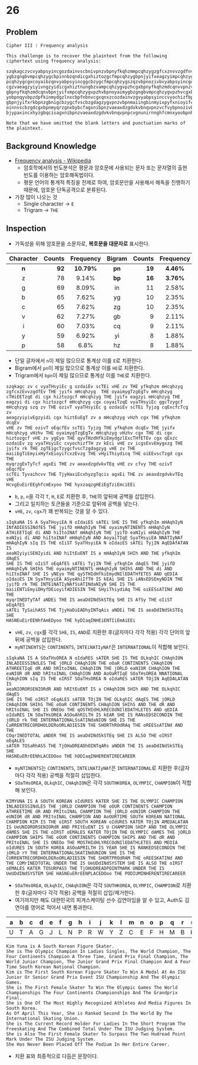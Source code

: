 # 26

## Problem
```
Cipher III : Frequency analysis

This challenge is to recover the plaintext from the following ciphertext using frequency analysis:
 
szqkagczvcvyabpsyincgozdainvscbnivpnzvbpnyfkqhzmmpcqhzygzgfcxznvvzgdfnvbpnjyifxmpcqhzygbpnoyaim
ygbzgngbvmpcqhzygcbpinnbzqndicgxhiztozgcfmpcqhzygbpnjyifxeagzyimpcqhzygbpneagzyidicgxhiztozgcfm
pcqhzygcgxcoyaibzqnvyabpsyincggcbzygcfmpcqhzygszqzvbpnozivbvyabpsyincgozdainvscbnibyjzgcqnxcfcb
cgzvaeagzyiyivngzyidicgxhiztnungbzvampcqhzygvpzhcgxbpnyfkqhzmdcqnvvpnzvbpnozivbonqcfnvscbnibyjz
gbpnyfkqhzmdcqnvbpnjyifxmpcqhzygvpzhvbpnoyaimygbzgngbvmpcqhzygvpzhvcgxbpndicgxhiztozgcfvpnzvygn
yobpnqyvbpzdpfkinmydgzlnxcbpfnbnvcgxqnxzcozdainvzgvyabpsyinccvyochizfbpzvkncivpnzvicgsnxvnmygxz
gbpnjyifxrkbpnzgbnigcbzygcfvscbzgdagzygvpnzvbpnmaiingbinmyixpyfxnioyifcxznvzgbpnvpyibhiydicqbpn
oinnvscbzgdcgxbpnmyqrzgnxbybcfagxnibpnzvaeaxdzgdvkvbnqvpnzvcfvybpnozivbonqcfnvscbnibyvaihcvvbpn
bjypaxincxhyzgbqcisagxnibpnzvaeaxdzgdvkvbnqvpnpcvgnunirnnghfcmnxyoobpnhyxzaqzgpningbzinmcinni

Note that we have omitted the blank letters and punctuation marks of the plaintext.
```

## Background Knowledge
* [Frequency analysis - Wikipedia](https://en.wikipedia.org/wiki/Frequency_analysis)
    - 암호학에서의 빈도분석은 평문과 암호문에 사용되는 문자 또는 문자열의 출현빈도를 이용하는 암호해독법이다.
    - 평문 언어의 통계적 특징을 전제로 하여, 암호문만을 사용해서 해독을 진행하기 때문에, 암호문 단독공격으로 분류된다.
* 가장 많이 나오는 것
    - Single character -> `E`
    - Trigram -> `THE`

## Inspection
* 가독성을 위해 암호문을 소문자로, **복호문을 대문자로** 표시한다.

| Character | Counts | Frequency | Bigram | Counts | Frequency | Trigram | Counts | Frequency |
|:---------:|-------:|:---------:|:------:|-------:|:---------:|:-------:|-------:|:---------:|
|**n**|**92**|**10.79%**|**pn**|**19**|**4.46%**|**bpn**|**8**|**2.82%**|
|z|78|9.14%|**bp**|**16**|**3.76%**|qhz|6|2.11%|
|g|69|8.09%|in|11|2.58%|cgx|4|1.41%|
|b|65|7.62%|yg|10|2.35%|hzy|4|1.41%|
|c|65|7.62%|zg|10|2.35%|pcq|4|1.41%|
|v|62|7.27%|gb|9|2.11%|mpc|4|1.41%|
|i|60|7.03%|cq|9|2.11%|vpn|4|1.41%|
|y|59|6.92%|yi|8|1.88%|qnv|3|1.06%|
|p|58|6.8%|hz|8|1.88%|hiz|3|1.06%|
* 단일 글자에서 `n`이 제일 많으므로 통계상 이를 `E`로 치환한다.
* Bigram에서 `pn`이 제일 많으므로 통계상 이를 `HE`로 치환한다.
* Trigram에서 `bpn`이 제일 많으므로 통계상 이를 `THE`로 치환한다.

```
szqkagc zv c vyaTHsyiEc g ozdaiEv scTEi vHE zv THE yfkqhzm mHcqhzyg 
zgfcxzEvvzgdfEv THE jyifx mHcqhzyg  THE oyaimygTzgEgTv mHcqhzyg 
cTHiEETzqE di cgx hiztozgcf mHcqhzyg THE jyifx eagzyi mHcqhzyg THE 
eagzyi di cgx hiztozgcf mHcqhzyg cgx coyaiTzqE vyaTHsyiEc ggcTzygcf 
mHcqhzyg szq zv THE ozivT vyaTHsyiEc g ozdaiEv scTEi Tyjzg cqExcfcTcg zv 
aeagzyiyivEgzyidi cgx hiztEuEgT zv a mHcqhzyg vHzh cgx THE yfkqhzm dcqEv 
vHE zv THE ozivT oEqcfEv scTEi Tyjzg THE yfkqhzm dcqEv THE jyifx 
mHcqhzyg vHzhv THE oyaimygTzgEgTv mHcqhzyg vHzhv cgx THE di cgx 
hiztozgcf vHE zv ygEyo THE qyvTHzdHfkiEmydgzlExcTHfETEv cgx qExzc 
ozdaiEv zg vyaTHsyiEc cvyochizfTH zv kEci vHE zv icgsExvEmygxzg THE 
jyifx rk THE zgTEigcTzygcfvscTzgdagzyg vHE zv THE 
maiiEgTiEmyixHyfxEioyifcxzEvzg THE vHyiThiydicq THE oiEEvscTzgd cgx THE 
myqrzgExTyTcf agxEi THE zv aeaxdzgdvkvTEq vHE zv cfvy THE ozivT oEqcfEv 
scTEi Tyvaihcvv THE TjyHaxiEcxhyzgTqcis agxEi THE zv aeaxdzgdvkvTEq vHE 
HcvgEuEirEEghfcmExyoo THE hyxzaqzgHEiEgTziEmciEEi
```
* `b`, `p`, `n`을 각각 `T`, `H`, `E`로 치환한 후, `THE`의 앞뒤에 공백을 삽입한다.
* 그리고 일치하는 토큰들을 기준으로 앞뒤에 공백을 넣는다.
* `vHE`, `zv`, `cgx`가 꽤 반복되는 것을 알 수 있다.

```
sIqkaNA IS A SyaTHsyiEA N oIdaiES sATEi SHE IS THE yfkqhIm mHAqhIyN 
INfADIESSINdfES THE jyifD mHAqhIyN THE oyaimyNTINENTS mHAqhIyN 
ATHiEETIqE di AND hiItoINAf mHAqhIyN THE jyifD eaNIyi mHAqhIyN THE 
eaNIyi di AND hiItoINAf mHAqhIyN AND AoyaiTIqE SyaTHsyiEA NNATIyNAf 
mHAqhIyN sIq IS THE oIiST SyaTHsyiEA N oIdaiES sATEi TyjIN AqEDAfATAN IS 
aeaNIyiyiSENIyidi AND hiItEuENT IS a mHAqhIyN SHIh AND THE yfkqhIm dAqES 
SHE IS THE oIiST oEqAfES sATEi TyjIN THE yfkqhIm dAqES THE jyifD 
mHAqhIyN SHIhS THE oyaimyNTINENTS mHAqhIyN SHIhS AND THE di AND 
hiItoINAf SHE IS yNEyo THE qySTHIdHfkiEmydNIlEDATHfETES AND qEDIA 
oIdaiES IN SyaTHsyiEA ASyoAhiIfTH IS kEAi SHE IS iANsEDSEmyNDIN THE 
jyifD rk THE INTEiNATIyNAfSsATINdaNIyN SHE IS THE 
maiiENTiEmyiDHyfDEioyifADIESIN THE SHyiThiydiAq THE oiEESsATINd AND THE 
myqrINEDTyTAf aNDEi THE IS aeaDdINdSkSTEq SHE IS AfSy THE oIiST oEqAfES 
sATEi TySaihASS THE TjyHaDiEADhyINTqAis aNDEi THE IS aeaDdINdSkSTEq SHE 
HASNEuEirEENhfAmEDyoo THE hyDIaqINHEiENTIiEmAiEEi
```
* `vHE`, `zv`, `cgx`를 각각 `SHE`, `IS`, `AND`로 치환한 후(글자마다 각각 적용) 각각 단어의 앞뒤에 공백을 삽입한다.
* `myNTINENTS`는 `CONTINENTS`, `INTEiNATIyNAf`은 `INTERNATIONAL`이 적합해 보인다.

```
sIqkaNA IS A SOaTHsOREA N oIdaRES sATER SHE IS THE OLkqhIC CHAqhION 
INLADIESSINdLES THE jORLD CHAqhION THE oOaR CONTINENTS CHAqhION 
ATHREETIqE dR AND hRItoINAL CHAqhION THE jORLD eaNIOR CHAqhION THE 
eaNIOR dR AND hRItoINAL CHAqhION AND AoOaRTIqE SOaTHsOREA NNATIONAL 
CHAqhION sIq IS THE oIRST SOaTHsOREA N oIdaRES sATER TOjIN AqEDALATAN IS 
aeaNIORORSENIORdR AND hRItEuENT IS a CHAqhION SHIh AND THE OLkqhIC dAqES 
SHE IS THE oIRST oEqALES sATER TOjIN THE OLkqhIC dAqES THE jORLD 
CHAqhION SHIhS THE oOaR CONTINENTS CHAqhION SHIhS AND THE dR AND 
hRItoINAL SHE IS ONEOo THE qOSTHIdHLkRECOdNIlEDATHLETES AND qEDIA 
oIdaRES IN SOaTHsOREA ASOoAhRILTH IS kEAR SHE IS RANsEDSECONDIN THE 
jORLD rk THE INTERNATIONALSsATINdaNION SHE IS THE 
CaRRENTRECORDHOLDERoORLADIESIN THE SHORThROdRAq THE oREESsATINd AND THE 
COqrINEDTOTAL aNDER THE IS aeaDdINdSkSTEq SHE IS ALSO THE oIRST oEqALES 
sATER TOSaRhASS THE TjOHaDREADhOINTqARs aNDER THE IS aeaDdINdSkSTEq SHE 
HASNEuERrEENhLACEDOoo THE hODIaqINHERENTIRECAREER
```
* `myNTINENTS`는 `CONTINENTS`, `INTEiNATIyNAf`은 `INTERNATIONAL`로 치환한 후(글자마다 각각 적용) 공백을 적절히 삽입한다.
* `SOaTHsOREA`, `OLkqhIC`, `CHAqhION`은 각각 `SOUTHKOREA`, `OLYMPIC`, `CHAMPION`이 적합해 보인다.

```
KIMYUNA IS A SOUTH KOREAN oIdURES KATER SHE IS THE OLYMPIC CHAMPION INLADIESSINdLES THE jORLD CHAMPION THE oOUR CONTINENTS CHAMPION ATHREETIME dR AND PRItoINAL CHAMPION THE jORLD eUNIOR CHAMPION THE eUNIOR dR AND PRItoINAL CHAMPION AND AoOURTIME SOUTH KOREAN NATIONAL CHAMPION KIM IS THE oIRST SOUTH KOREAN oIdURES KATER TOjIN AMEDALATAN IS UeUNIORORSENIORdR AND PRItEuENT IS U CHAMPION SHIP AND THE OLYMPIC dAMES SHE IS THE oIRST oEMALES KATER TOjIN THE OLYMPIC dAMES THE jORLD CHAMPION SHIPS THE oOUR CONTINENTS CHAMPION SHIPS AND THE dR AND PRItoINAL SHE IS ONEOo THE MOSTHIdHLYRECOdNIlEDATHLETES AND MEDIA oIdURES IN SOUTH KOREA ASOoAPRILTH IS YEAR SHE IS RANKEDSECONDIN THE jORLD rY THE INTERNATIONALSKATINdUNION SHE IS THE CURRENTRECORDHOLDERoORLADIESIN THE SHORTPROdRAM THE oREESKATINd AND THE COMrINEDTOTAL UNDER THE IS UeUDdINdSYSTEM SHE IS ALSO THE oIRST oEMALES KATER TOSURPASS THE TjOHUDREADPOINTMARK UNDER THE IS UeUDdINdSYSTEM SHE HASNEuERrEENPLACEDOoo THE PODIUMINHERENTIRECAREER
```
* `SOaTHsOREA`, `OLkqhIC`, `CHAqhION`은 각각 `SOUTHKOREA`, `OLYMPIC`, `CHAMPION`로 치환한 후(글자마다 각각 적용) 공백을 적절히 삽입/제거한다.
* 여기까지만 해도 대한민국의 피겨스케이팅 선수 김연아임을 알 수 있고, Auth도 김연아를 영어로 적어서 내면 통과한다.

|a|b|c|d|e|f|g|h|i|j|k|l|m|n|o|p|q|r|s|t|u|v|w|x|y|z|
|-|-|-|-|-|-|-|-|-|-|-|-|-|-|-|-|-|-|-|-|-|-|-|-|-|-|
|U|T|A|G|J|L|N|P|R|W|Y|Z|C|E|F|H|M|B|K|X|V|S|?|D|O|I|

```
Kim Yuna is A South Korean Figure Skater. 
She is The Olympic Champion In Ladies Singles, The World Champion, The Four Continents Champion A Three Time, Grand Prix Final Champion, The World Junior Champion, The Junior Grand Prix Final Champion And A Four Time South Korean National Champion. 
Kim is The First South Korean Figure Skater To Win A Medal At An ISU Junior Or Senior Grand Prix Event ISU Championship And The Olympic Games. 
She is The First Female Skater To Win The Olympic Games The World Championships The Four Continents Championships And The Grandprix Final. 
She is One Of The Most Highly Recognized Athletes And Media Figures In South Korea. 
As Of April This Year, She is Ranked Second In The World By The International Skating Union. 
She is The Current Record Holder For Ladies In The Short Program The Freeskating And The Combined Total Under The ISU Judging System. 
She is Also The First Female Skater To Surpass The Two Hudread Point Mark Under The ISU Judging System. 
She Has Never Been Placed Off The Podium In Her Entire Career.
```
* 치환 표와 최종적으로 다듬은 문장이다.